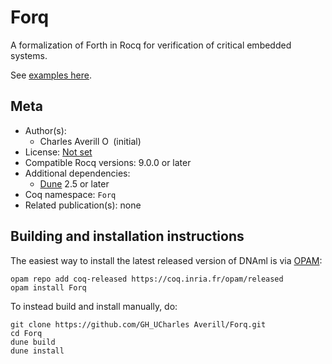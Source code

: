 # Forq

A formalization of Forth in Rocq for verification of critical embedded systems.

See [examples here](theories/examples).

## Meta

- Author(s):
  - Charles Averill [<img src="https://zenodo.org/static/images/orcid.svg" height="14px" alt="ORCID logo" />](https://orcid.org/ORCID) (initial)
- License: [Not set](./)
- Compatible Rocq versions: 9.0.0 or later
- Additional dependencies:
  - [Dune](https://dune.build) 2.5 or later
- Coq namespace: `Forq`
- Related publication(s): none

## Building and installation instructions

The easiest way to install the latest released version of DNAml
is via [OPAM](https://opam.ocaml.org/doc/Install.html):

```shell
opam repo add coq-released https://coq.inria.fr/opam/released
opam install Forq
```

To instead build and install manually, do:

``` shell
git clone https://github.com/GH_UCharles Averill/Forq.git
cd Forq
dune build
dune install
```
